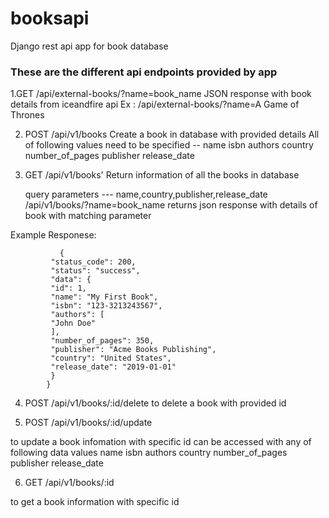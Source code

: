 # booksapi
Django rest api app for book database




###  These are the different api endpoints provided by app  ###


1.GET /api/external-books/?name=book_name
   JSON response with book details from iceandfire api
  Ex : /api/external-books/?name=A Game of Thrones

 
 
2. POST /api/v1/books
   Create a book in database with provided details
    All of following values need to be specified --
     name
     isbn
     authors
     country
     number_of_pages
     publisher
     release_date
     
     
     
3.  GET  /api/v1/books'
    Return information of all the books in database
  
    query parameters --- name,country,publisher,release_date
    /api/v1/books/?name=book_name
    returns json response with  details of book with matching parameter
   
   Example Responese:
   
               {
             "status_code": 200,
             "status": "success",
             "data": {
             "id": 1,
             "name": "My First Book",
             "isbn": "123-3213243567",
             "authors": [
             "John Doe"
             ],
             "number_of_pages": 350,
             "publisher": "Acme Books Publishing",
             "country": "United States",
             "release_date": "2019-01-01"
             }
            }
   
 
 
4. POST  /api/v1/books/:id/delete
  to delete a book with provided id
  
  
 
 5. POST   /api/v1/books/:id/update
 
  to update a book infomation with specific id
  can be accessed with any of following data values
     name
     isbn
     authors
     country
     number_of_pages
     publisher
     release_date
  
 
 6. GET   /api/v1/books/:id
 
  to get a book information  with specific id
 
 
